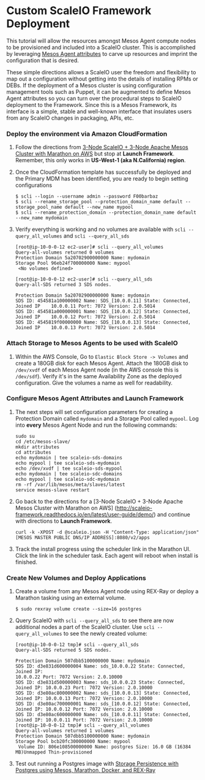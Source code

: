# Custom ScaleIO Framework Deployment

This tutorial will allow the resources amongst Mesos Agent compute nodes to be
provisioned and included into a ScaleIO cluster. This is accomplished by
leveraging [Mesos Agent attributes](http://mesos.apache.org/documentation/latest/attributes-resources/) to carve up resources and imprint the configuration that is desired.

These simple directions allows a ScaleIO user the freedom and
flexibility to map out a configuration without getting into the details of
installing RPMs or DEBs. If the deployment of a Mesos cluster is using
configuration management tools such as Puppet, it can be augmented to
define Mesos Agent attributes so you can turn over the procedural steps to
ScaleIO deployment to the Framework. Since this is a Mesos Framework, its interface is a simple, stable and well-known interface that insulates users from any ScaleIO changes in packaging, APIs, etc.


### Deploy the environment via Amazon CloudFormation

1. Follow the directions from [3-Node ScaleIO + 3-Node Apache Mesos Cluster with
Marathon on AWS](http://scaleio-framework.readthedocs.io/en/latest/user-guide/demo/) but stop at  **Launch Framework**. Remember, this only works in **US-West-1 (aka N.California) region**.

2. Once the CloudFormation template has successfully be deployed and the
Primary MDM has been identified, you are ready to begin setting
configurations

    ```
    $ scli --login --username admin --password F00barbaz
    $ scli --rename_storage_pool --protection_domain_name default --storage_pool_name default --new_name mypool
    $ scli --rename_protection_domain --protection_domain_name default
    --new_name mydomain
    ```

3. Verify everything is working and no volumes are available with `scli
--query_all_volumes` and `scli --query_all_sds`
    ```
    [root@ip-10-0-0-12 ec2-user]# scli --query_all_volumes
    Query-all-volumes returned 0 volumes
    Protection Domain 5a20702900000000 Name: mydomain
    Storage Pool 96eb24f700000000 Name: mypool
     <No volumes defined>

    [root@ip-10-0-0-12 ec2-user]# scli --query_all_sds
    Query-all-SDS returned 3 SDS nodes.

    Protection Domain 5a20702900000000 Name: mydomain
    SDS ID: 454581a100000002 Name: SDS_[10.0.0.11] State: Connected, Joined IP    10.0.0.11 Port: 7072 Version: 2.0.5014
    SDS ID: 454581a000000001 Name: SDS_[10.0.0.12] State: Connected, Joined IP    10.0.0.12 Port: 7072 Version: 2.0.5014
    SDS ID: 4545819f00000000 Name: SDS_[10.0.0.13] State: Connected, Joined IP    10.0.0.13 Port: 7072 Version: 2.0.5014
    ```


### Attach Storage to Mesos Agents to be used with ScaleIO
1. Within the AWS Console, Go to `Elastic Block Store -> Volumes` and create
a 180GB disk for each Mesos Agent. Attach the 180GB disk to `/dev/xvdf` of each
Mesos Agent node (in the AWS console this is `/dev/sdf`). Verify it's in the
same Availability Zone as the deployed configuration. Give the volumes a name as
well for readability.

### Configure Mesos Agent Attributes and Launch Framework
1. The next steps will set configuration parameters for creating a Protection
Domain called `mydomain` and a Storage Pool called `mypool`. Log into **every** Mesos Agent Node and run the following commands:

    ```
    sudo su
    cd /etc/mesos-slave/
    mkdir attributes
    cd attributes
    echo mydomain | tee scaleio-sds-domains
    echo mypool | tee scaleio-sds-mydomain
    echo /dev/xvdf | tee scaleio-sds-mypool
    echo mydomain | tee scaleio-sdc-domains
    echo mypool | tee scaleio-sdc-mydomain
    rm -rf /var/lib/mesos/meta/slaves/latest
    service mesos-slave restart
    ```

2. Go back to the directions for a [3-Node ScaleIO + 3-Node Apache Mesos Cluster
with Marathon on AWS]
(http://scaleio-framework.readthedocs.io/en/latest/user-guide/demo/) and continue with directions to **Launch Framework**.

    ```
    curl -k -XPOST -d @scaleio.json -H "Content-Type: application/json" [MESOS MASTER PUBLIC DNS/IP ADDRESS]:8080/v2/apps
    ```

3. Track the install progress using the scheduler link in the Marathon
UI. Click the link in the scheduler task. Each agent will reboot when install is
finished. 

### Create New Volumes and Deploy Applications
1. Create a volume from any Mesos Agent node using REX-Ray or
deploy a Marathon tasking using an external volume.

    ```
    $ sudo rexray volume create --size=16 postgres
    ```

2. Query ScaleIO with `scli --query_all_sds` to see there are now additional
nodes a part of the ScaleIO cluster. Use `scli --query_all_volumes` to see the
newly created volume:

    ```
    [root@ip-10-0-0-12 tmp]# scli --query_all_sds
    Query-all-SDS returned 5 SDS nodes.

    Protection Domain 507dbb5100000000 Name: mydomain
    SDS ID: d3e831d600000004 Name: sds_10.0.0.22 State: Connected, Joined IP:
    10.0.0.22 Port: 7072 Version: 2.0.10000
    SDS ID: d3e831d500000003 Name: sds_10.0.0.23 State: Connected, Joined IP: 10.0.0.23 Port: 7072 Version: 2.0.10000
    SDS ID: d3e80ac800000002 Name: sds_[10.0.0.13] State: Connected, Joined IP: 10.0.0.13 Port: 7072 Version: 2.0.10000
    SDS ID: d3e80ac700000001 Name: sds_[10.0.0.12] State: Connected, Joined IP: 10.0.0.12 Port: 7072 Version: 2.0.10000
    SDS ID: d3e80ac600000000 Name: sds_[10.0.0.11] State: Connected, Joined IP: 10.0.0.11 Port: 7072 Version: 2.0.10000
    [root@ip-10-0-0-12 tmp]# scli --query_all_volumes
    Query-all-volumes returned 1 volumes
    Protection Domain 507dbb5100000000 Name: mydomain
    Storage Pool bcb20fc300000000 Name: mypool
     Volume ID: 806e108500000000 Name: postgres Size: 16.0 GB (16384 MB)Unmapped Thin-provisioned
    ```

3. Test out running a Postgres image with [Storage Persistence with Postgres using Mesos, Marathon, Docker, and REX-Ray](https://github.com/codedellemc/labs/tree/master/demo-persistence-with-postgres-marathon-docker)